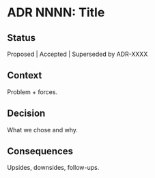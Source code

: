 # ADR NNNN: Title
## Status
Proposed | Accepted | Superseded by ADR-XXXX
## Context
Problem + forces.
## Decision
What we chose and why.
## Consequences
Upsides, downsides, follow-ups.
